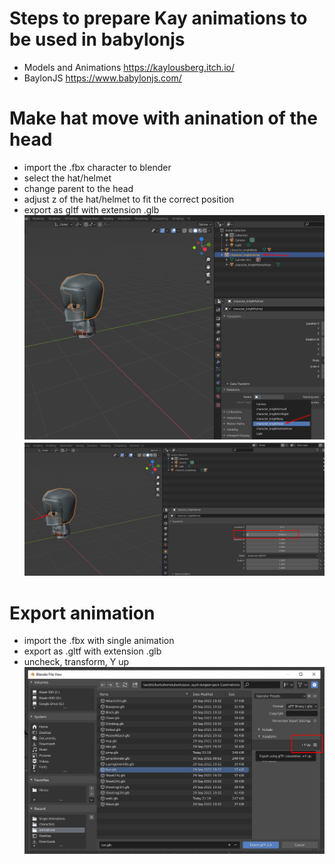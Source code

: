 # Steps to prepare Kay animations to be used in babylonjs 

- Models and Animations https://kaylousberg.itch.io/
- BaylonJS https://www.babylonjs.com/

# Make hat move with anination of the head
- import the .fbx character to blender
- select the hat/helmet
- change parent to the head
- adjust z of the hat/helmet to fit the correct position 
- export as gltf with extension .glb
![reassign-hat-parent](reassign-hat-parent.png)
![reassign-hat-parent-2](reassign-hat-parent-2.png)

# Export animation
- import the .fbx with single animation
- export as .gltf with extension .glb
- uncheck, transform, Y up
![export animation](export-animation.png)

